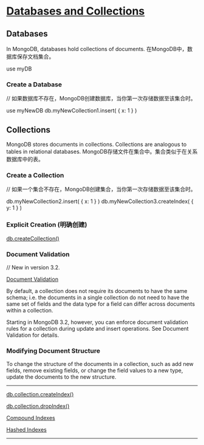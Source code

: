 # [Databases and Collections](https://docs.mongodb.com/manual/core/databases-and-collections/)

## Databases

In MongoDB, databases hold collections of documents.
在MongoDB中，数据库保存文档集合。

use myDB

### Create a Database
// 如果数据库不存在，MongoDB创建数据库，当你第一次存储数据至该集合时。

use myNewDB
db.myNewCollection1.insert( { x: 1 } )

## Collections

MongoDB stores documents in collections. Collections are analogous to tables in relational databases.
MongoDB存储文件在集合中。集合类似于在关系数据库中的表。

### Create a Collection
// 如果一个集合不存在，MongoDB创建集合，当你第一次存储数据至该集合时。


db.myNewCollection2.insert( { x: 1 } )
db.myNewCollection3.createIndex( { y: 1 } )


### Explicit Creation (明确创建)

[db.createCollection()](https://docs.mongodb.com/manual/reference/method/db.createCollection/#db.createCollection)

### Document Validation 
// New in version 3.2.

[Document Validation](https://docs.mongodb.com/manual/core/document-validation/)

By default, a collection does not require its documents to have the same schema; i.e. the documents in a single collection do not need to have the same set of fields and the data type for a field can differ across documents within a collection.

Starting in MongoDB 3.2, however, you can enforce document validation rules for a collection during update and insert operations. See Document Validation for details.

### Modifying Document Structure

To change the structure of the documents in a collection, such as add new fields, remove existing fields, or change the field values to a new type, update the documents to the new structure.




*******************************************


[db.collection.createIndex()](https://docs.mongodb.com/manual/reference/method/db.collection.createIndex/#db-collection-createindex)

[db.collection.dropIndex()](https://docs.mongodb.com/manual/reference/method/db.collection.dropIndex/#db.collection.dropIndex)

[Compound Indexes](https://docs.mongodb.com/manual/core/index-compound/#index-type-compound)

[Hashed Indexes](https://docs.mongodb.com/manual/core/index-hashed/#index-type-hashed)

***************************************

